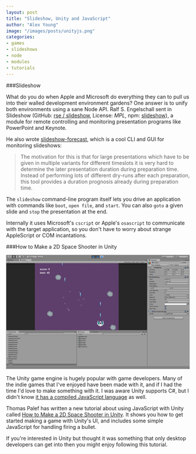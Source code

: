 ```yaml
---
layout: post
title: "Slideshow, Unity and JavaScript"
author: "Alex Young"
image: "/images/posts/unityjs.png"
categories:
- games
- slideshows
- node
- modules
- tutorials
---
```


###Slideshow

What do you do when Apple and Microsoft do everything they can to pull us into their walled development environment gardens?  One answer is to unify both environments using a sane Node API.  Ralf S. Engelschall sent in Slideshow (GitHub: [rse / slideshow](https://github.com/rse/slideshow), License: _MPL_, npm: [slideshow](https://www.npmjs.org/package/slideshow)), a module for remote controlling and monitoring presentation programs like PowerPoint and Keynote.

He also wrote [slideshow-forecast](https://www.npmjs.org/package/slideshow-forecast), which is a cool CLI and GUI for monitoring slideshows:

> The motivation for this is that for large presentations which have to be given in multiple variants for different timeslots it is very hard to determine the later presentation duration during preparation time. Instead of performing lots of different dry-runs after each preparation, this tool provides a duration prognosis already during preparation time.

The `slideshow` command-line program itself lets you drive an application with commands like `boot`, `open file`, and `start`.  You can also `goto` a given slide and `stop` the presentation at the end.

Internally it uses Microsoft's `cscript` or Apple's `osascript` to communicate with the target application, so you don't have to worry about strange AppleScript or COM incantations.

###How to Make a 2D Space Shooter in Unity

![Unity](/images/posts/unityjs.png)

The Unity game engine is hugely popular with game developers.  Many of the indie games that I've enjoyed have been made with it, and if I had the time I'd love to make something with it.  I was aware Unity supports C#, but I didn't know [it has a compiled JavaScript language](http://wiki.unity3d.com/index.php/Head_First_into_Unity_with_UnityScript) as well.

Thomas Palef has written a new tutorial about using JavaScript with Unity called [How to Make a 2D Space Shooter in Unity](http://blog.lessmilk.com/unity-spaceshooter-1/).  It shows you how to get started making a game with Unity's UI, and includes some simple JavaScript for handling firing a bullet.

If you're interested in Unity but thought it was something that only desktop developers can get into then you might enjoy following this tutorial.
